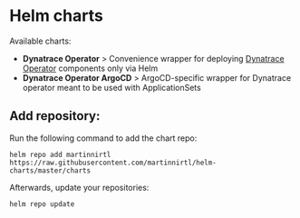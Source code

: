 # Helm charts

Available charts:
- **Dynatrace Operator** > Convenience wrapper for deploying [Dynatrace Operator](https://github.com/Dynatrace/dynatrace-operator) components only via Helm
- **Dynatrace Operator ArgoCD** > ArgoCD-specific wrapper for Dynatrace operator meant to be used with ApplicationSets

## Add repository:

Run the following command to add the chart repo:

```
helm repo add martinnirtl https://raw.githubusercontent.com/martinnirtl/helm-charts/master/charts
```

Afterwards, update your repositories:

```
helm repo update
```